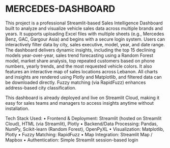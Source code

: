 # MERCEDES-DASHBOARD
This project is a professional Streamlit-based Sales Intelligence Dashboard built to analyze and visualize vehicle sales data across multiple brands and years. It supports uploading Excel files with multiple sheets (e.g., Mercedes Benz, GAC, Gargour Asia) and begins with a secure login system. Users can interactively filter data by city, sales executive, model, year, and date range. The dashboard delivers dynamic insights, including the top 15 declining models year-over-year, sales trend forecasting using a Random Forest model, market share analysis, top repeated customers based on phone numbers, yearly trends, and the most requested vehicle colors. It also features an interactive map of sales locations across Lebanon. All charts and insights are rendered using Plotly and Matplotlib, and filtered data can be downloaded directly. Fuzzy matching (via RapidFuzz) enhances address-based city classification.

This dashboard is already deployed and live on Streamlit Cloud, making it easy for sales teams and managers to access insights anytime without installation.

Tech Stack Used:
	•	Frontend & Deployment: Streamlit (hosted on Streamlit Cloud), HTML (via Streamlit), Plotly
	•	Backend/Data Processing: Pandas, NumPy, Scikit-learn (Random Forest), OpenPyXL
	•	Visualization: Matplotlib, Plotly
	•	Fuzzy Matching: RapidFuzz
	•	Map Integration: Streamlit Map / Mapbox
	•	Authentication: Simple Streamlit session-based login
 
